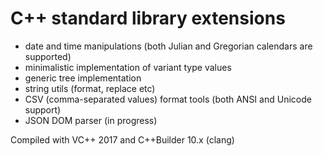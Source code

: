 # C++ standard library extensions

- date and time manipulations (both Julian and Gregorian calendars are supported)
- minimalistic implementation of variant type values
- generic tree implementation
- string utils (format, replace etc)
- CSV (comma-separated values) format tools (both ANSI and Unicode support)
- JSON DOM parser (in progress)

Compiled with VC++ 2017 and C++Builder 10.x (clang)

